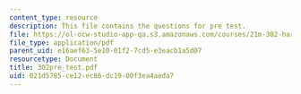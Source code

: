 ```yaml
---
content_type: resource
description: This file contains the questions for pre test.
file: https://ol-ocw-studio-app-qa.s3.amazonaws.com/courses/21m-302-harmony-and-counterpoint-ii-spring-2005/021d5785ce12ec86dc1900f3ea4aeda7_302pre_test.pdf
file_type: application/pdf
parent_uid: e16aef63-5e10-01f2-7cd5-e3eacb1a5d07
resourcetype: Document
title: 302pre_test.pdf
uid: 021d5785-ce12-ec86-dc19-00f3ea4aeda7
---
```


